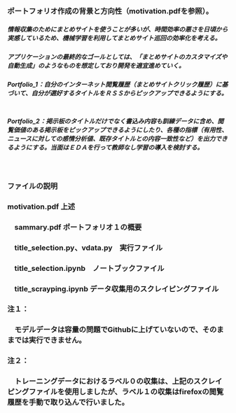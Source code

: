 ### ポートフォリオ作成の背景と方向性（motivation.pdfを参照）。
##### 情報収集のためにまとめサイトを使うことが多いが、時間効率の悪さを日頃から実感しているため、機械学習を利用してまとめサイト巡回の効率化を考える。
##### アプリケーションの最終的なゴールとしては、「まとめサイトのカスタマイズや自動生成」のようなものを想定しており開発を適宜進めていく。
#####
##### Portfolio_1：自分のインターネット閲覧履歴（まとめサイトクリック履歴）に基づいて、自分が選好するタイトルをＲＳＳからピックアップできるようにする。 　
##### Portfolio_2：掲示板のタイトルだけでなく書込み内容も訓練データに含め、閲覧価値のある掲示板をピックアップできるようにしたり、各種の指標（有用性、ニュースに対しての感情分析値、既存タイトルとの内容一致性など）を出力できるようにする。当面はＥＤＡを行って教師なし学習の導入を検討する。
　
### ファイルの説明
###   motivation.pdf 上述
### 　sammary.pdf ポートフォリオ１の概要
### 　title_selection.py、vdata.py　実行ファイル
### 　title_selection.ipynb　ノートブックファイル
### 　title_scrayping.ipynb  データ収集用のスクレイピングファイル
### 
### 注１：
### 　モデルデータは容量の問題でGithubに上げていないので、そのままでは実行できません。
### 注２：
### 　トレーニングデータにおけるラベル０の収集は、上記のスクレイピングファイルを使用しましたが、ラベル１の収集はfirefoxの閲覧履歴を手動で取り込んで行いました。
